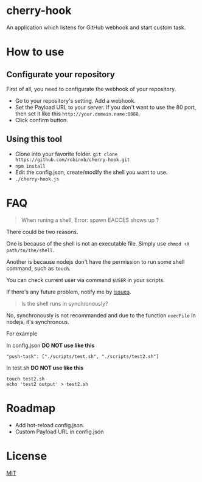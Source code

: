 cherry-hook
===========

An application which listens for GitHub webhook and start custom task.


How to use
===========



Configurate your repository
-----------

First of all, you need to configurate the webhook of your repository.

+ Go to your repository's setting. Add a webhook.
+ Set the Payload URL to your server. If you don't want to use the 80 port, then set it like this `http://your.domain.name:8888`.
+ Click confirm button. 

Using this tool
-----------

+ Clone into your favorite folder. `git clone https://github.com/robinxb/cherry-hook.git`
+ `npm install`
+ Edit the config.json, create/modify the shell you want to use.
+ `./cherry-hook.js`

FAQ
===========

> When runing a shell, Error: spawn EACCES shows up ?

There could be two reasons.

One is because of the shell is not an executable file. Simply use `chmod +X path/to/the/shell`.

Another is because nodejs don't have the permission to run some shell command, such as `touch`.

You can check current user via command `$USER` in your scripts.

If there's any future problem, notify me by [issues](https://github.com/robinxb/cherry-hook/issues).

> Is the shell runs in synchronously?

No, synchronously is not recommanded and due to the function `execFile` in nodejs, it's synchronous.

For example

In config.json  **DO NOT use like this**

```
"push-task": ["./scripts/test.sh", "./scripts/test2.sh"]
```

In test.sh  **DO NOT use like this**

```
touch test2.sh
echo 'test2 output' > test2.sh
```

Roadmap
===========

+ Add hot-reload config.json.
+ Custom Payload URL in config.json

License
===========

[MIT](https://github.com/robinxb/cherry-hook/blob/master/LICENSE)


